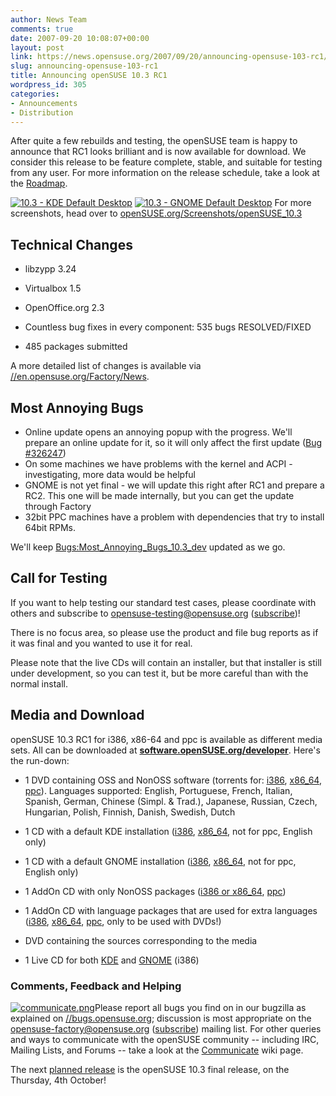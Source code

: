 ```yaml
---
author: News Team
comments: true
date: 2007-09-20 10:08:07+00:00
layout: post
link: https://news.opensuse.org/2007/09/20/announcing-opensuse-103-rc1/
slug: announcing-opensuse-103-rc1
title: Announcing openSUSE 10.3 RC1
wordpress_id: 305
categories:
- Announcements
- Distribution
---
```


After quite a few rebuilds and testing, the openSUSE team is happy to announce that RC1 looks brilliant and is now available for download. We consider this release to be feature complete, stable, and suitable for testing from any user. For more information on the release schedule, take a look at the [Roadmap](//en.opensuse.org/Roadmap/10.3).



[![10.3 - KDE Default Desktop](//news.opensuse.org/wp-content/uploads/2007/09/kdedesktop_thumb1.png)](//news.opensuse.org/wp-content/uploads/2007/09/103-kde-desktop.jpg) [![10.3 - GNOME Default Desktop](//news.opensuse.org/wp-content/uploads/2007/09/gnomedesktop_thumb.png)](//news.opensuse.org/wp-content/uploads/2007/09/103gnome-desktop.png)
For more screenshots, head over to [openSUSE.org/Screenshots/openSUSE_10.3](//opensuse.org/Screenshots/openSUSE_10.3)

<!-- more -->


## Technical Changes





	
  * libzypp 3.24

	
  * Virtualbox 1.5

	
  * OpenOffice.org 2.3

	
  * Countless bug fixes in every component: 535 bugs RESOLVED/FIXED

	
  * 485 packages submitted


A more detailed list of changes is available via [//en.opensuse.org/Factory/News](//en.opensuse.org/Factory/News).


## Most Annoying Bugs


* Online update opens an annoying popup with the progress. We'll prepare an online update for it, so it will only affect the first update ([Bug #326247](https://bugzilla.novell.com/show_bug.cgi?id=326247))
* On some machines we have problems with the kernel and ACPI - investigating, more data would be helpful
* GNOME is not yet final - we will update this right after RC1 and prepare a RC2. This one will be made internally, but you can get the update through Factory
* 32bit PPC machines have a problem with dependencies that try to install 64bit RPMs.

We'll keep [Bugs:Most_Annoying_Bugs_10.3_dev](//en.opensuse.org/Bugs:Most_Annoying_Bugs_10.3_dev) updated as we go.


## Call for Testing


If you want to help testing our standard test cases, please coordinate with others and subscribe to [opensuse-testing@opensuse.org](//lists.opensuse.org/opensuse-testing/) ([subscribe](mailto:opensuse-testing+subscribe@opensuse.org))!

There is no focus area, so please use the product and file bug reports as if it was final and you wanted to use it for real.

Please note that the live CDs will contain an installer, but that installer is still under development, so you can test it, but be more careful than with the normal install.


## Media and Download


openSUSE 10.3 RC1 for i386, x86-64 and ppc is available as different media sets. All can be downloaded at [**software.openSUSE.org/developer**](//software.opensuse.org/developer). Here's the run-down:



	
  * 1 DVD containing OSS and NonOSS software (torrents for: [i386](//download.opensuse.org/distribution/10.3-RC1/iso/torrent/openSUSE-10.3-RC1-DVD-i386.torrent), [x86_64](//download.opensuse.org/distribution/10.3-RC1/iso/torrent/openSUSE-10.3-RC1-DVD-x86_64.torrent), [ppc](//download.opensuse.org/distribution/10.3-RC1/iso/torrent/openSUSE-10.3-RC1-DVD-ppc.torrent)). Languages supported: English, Portuguese, French, Italian, Spanish, German, Chinese (Simpl. & Trad.), Japanese, Russian, Czech, Hungarian, Polish, Finnish, Danish, Swedish, Dutch

	
  * 1 CD with a default KDE installation ([i386](//download.opensuse.org/distribution/10.3-RC1/iso/cd/openSUSE-10.3-RC1-KDE-i386.iso), [x86_64](//download.opensuse.org/distribution/10.3-RC1/iso/cd/openSUSE-10.3-RC1-KDE-x86_64.iso), not for ppc, English only)

	
  * 1 CD with a default GNOME installation ([i386](//download.opensuse.org/distribution/10.3-RC1/iso/cd/openSUSE-10.3-RC1-GNOME-i386.iso), [x86_64](//download.opensuse.org/distribution/10.3-RC1/iso/cd/openSUSE-10.3-RC1-GNOME-x86_64.iso), not for ppc, English only)

	
  * 1 AddOn CD with only NonOSS packages ([i386 or x86_64](//download.opensuse.org/distribution/10.3-RC1/iso/cd/openSUSE-10.3-RC1-Addon-NonOss-BiArch.iso), [ppc](//download.opensuse.org/distribution/10.3-RC1/iso/cd/openSUSE-10.3-RC1-Addon-NonOss-ppc.iso))

	
  * 1 AddOn CD with language packages that are used for extra languages ([i386](//download.opensuse.org/distribution/10.3-RC1/iso/cd/openSUSE-10.3-RC1-Addon-Lang-i386.iso), [x86_64](//download.opensuse.org/distribution/10.3-RC1/iso/cd/openSUSE-10.3-RC1-Addon-Lang-x86_64.iso), [ppc](//download.opensuse.org/distribution/10.3-RC1/iso/cd/openSUSE-10.3-RC1-Addon-Lang-ppc.iso), only to be used with DVDs!)

	
  * DVD containing the sources corresponding to the media

	
  * 1 Live CD for both [KDE](//download.opensuse.org/distribution/10.3-RC1/iso/cd/openSUSE-10.3-RC1-KDE-Live-i386.iso) and [GNOME](//download.opensuse.org/distribution/10.3-RC1/iso/cd/openSUSE-10.3-RC1-GNOME-Live-i386.iso) (i386)




### Comments, Feedback and Helping


[![communicate.png](//news.opensuse.org/wp-content/uploads/2007/09/communicate.png)](//opensuse.org/Communicate)Please report all bugs you find on in our bugzilla as explained on [//bugs.opensuse.org](//bugs.opensuse.org/); discussion is most appropriate on the [opensuse-factory@opensuse.org](//lists.opensuse.org/opensuse-factory) ([subscribe](mailto:opensuse-factory+subscribe@opensuse.org)) mailing list. For other queries and ways to communicate with the openSUSE community -- including IRC, Mailing Lists, and Forums -- take a look at the [Communicate](//opensuse.org/Communicate) wiki page.

The next [planned release](//en.opensuse.org/Roadmap/10.3) is the openSUSE 10.3 final release, on the Thursday, 4th October!
